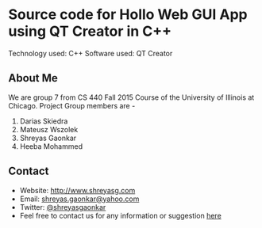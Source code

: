 # Source code for Hollo Web GUI App using QT Creator in C++
Technology used: C++
Software used:   QT Creator

## About Me
We are group 7 from CS 440 Fall 2015 Course of the University of Illinois at Chicago. Project Group members are - <br />
1. Darias Skiedra
2. Mateusz Wszolek
3. Shreyas Gaonkar
4. Heeba Mohammed

## Contact

* Website: http://www.shreyasg.com
* Email: shreyas.gaonkar@yahoo.com
* Twitter: [@shreyasgaonkar](https://twitter.com/shreyasgaonkar "Shreyas Gaonkar on twitter")
* Feel free to contact us for any information or suggestion [here](mailto:shreyas.gaonkar@yahoo.com)
